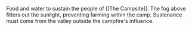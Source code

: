 Food and water to sustain the people of [[The Campsite]]. The fog above filters out the sunlight, preventing farming within the camp. Sustenance must come from the valley outside the campfire's influence.
